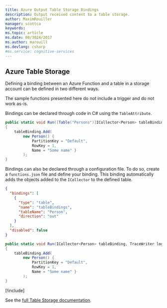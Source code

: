```yaml
---
title: Azure Output Table Storage Bindings
description: Output received content to a table storage.
author: MaximRouiller
manager: scottca
keywords: 
ms.topic: article
ms.date: 08/3024/2017
ms.author: marouill
ms.devlang: csharp
#ms.service: cognitive-services
---
```


## Azure Table Storage

Defining a binding between an Azure Function and a table in a storage account can be defined in two different ways. 

The sample functions presented here do not include a trigger and do not work as-is.

Bindings can be declared through code in C# using the `TableAttribute`.

```csharp
public static void Run([Table("Persons")]ICollector<Person> tableBinding, TraceWriter log)
{           
    tableBinding.Add(
        new Person() { 
            PartitionKey = "Default", 
            RowKey = 1, 
            Name = "Some name" }
        );
}
```

Bindings can also be declared through a configuration file. To do so, create a `functions.json` file and define your binding. This binding automatically adds the objects added to the `ICollector` to the defined table.

```json
{
  "bindings": [
    {
      "type": "table",
      "name": "tableBindings",
      "tableName": "Person",
      "direction": "out"
    }
  ],
  "disabled": false
}

```

```csharp
public static void Run(ICollector<Person> tableBinding, TraceWriter log)
{           
    tableBinding.Add(
        new Person() { 
            PartitionKey = "Default", 
            RowKey = 1, 
            Name = "Some name" }
        );
}
```
[!include[](../includes/read-more-heading.md)]

See the [full Table Storage documentation](https://docs.microsoft.com/en-us/azure/azure-functions/functions-bindings-storage-table).
